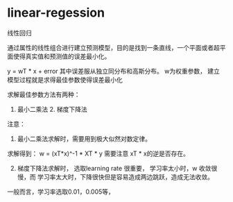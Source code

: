 # linear-regession

线性回归


通过属性的线性组合进行建立预测模型，目的是找到一条直线，一个平面或者超平面使得真实值和预测值的误差最小化。


y = wT * x + error 其中误差服从独立同分布和高斯分布。 w为权重参数， 建立模型过程就是求得最佳参数使得误差最小化


求解最佳参数方法有两种： 

1. 最小二乘法 2. 梯度下降法


注意： 

1. 最小二乘法求解时，需要用到极大似然对数定律。


求解得到： w = (xT*x)^-1 * XT * y   需要注意 xT * x的逆是否存在。

2. 梯度下降法求解时， 选取learning rate 很重要， 学习率太小时，w 收敛很慢，而 学习率太大时，下降很快但是容易造成两边跳跃，造成无法收敛。

一般而言，学习率选取0.01，0.005等，
